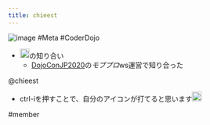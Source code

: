 ```yaml
---
title: chieest
---
```


![image](https://gyazo.com/662648cebc8ae863c00fce5556073b31/thumb/1000)
\#Meta #CoderDojo

* <img src='https://scrapbox.io/api/pages/blu3mo-public/blu3mo/icon' alt='blu3mo.icon' height="19.5"/>の知り合い
  * [DojoConJP2020](DojoConJP2020.md)の*モブプロ*ws運営で知り合った

@chieest

* ctrl-iを押すことで、自分のアイコンが打てると思います<img src='https://scrapbox.io/api/pages/blu3mo-public/blu3mo/icon' alt='blu3mo.icon' height="19.5"/>

\#member
